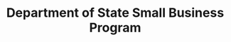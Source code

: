 ---
highlight: "false" 
title: "Department of State Small Business Program "
description: "How small businesses can do business with the Department of State. "
url-link: "https://www.state.gov/marketing-resources-doing-business-with-the-department-of-state/"
type: "HTML"
gov-only: "false"
is-external: "true"
publication-date: "January 01, 2023"
reading-time: "5"
resource-type: "information-slick"
filter: "small-business"
audience: "industry-all-businesses"
branded-offerings: "small-business-support"
---